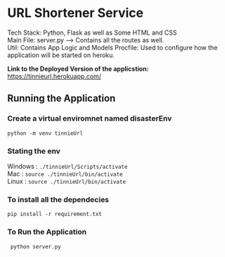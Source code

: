 # URL Shortener Service
Tech Stack: Python, Flask as well as Some HTML and CSS  
Main File: server.py --> Contains all the routes as well.   
Util: Contains App Logic and Models
Procfile: Used to configure how the application will be started on heroku. 

**Link to the Deployed Version of the applicstion:**  
https://tinnieurl.herokuapp.com/

## Running the Application

### Create a virtual enviromnet named disasterEnv

`python -m venv tinnieUrl`

### Stating the env

Windows : `./tinnieUrl/Scripts/activate`  
Mac : `source ./tinnieUrl/bin/activate`  
Linux : `source ./tinnieUrl/bin/activate`

### To install all the dependecies

`pip install -r requirement.txt`

### To Run the Application

` python server.py`
